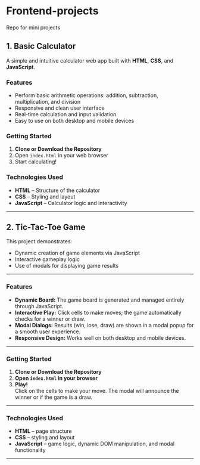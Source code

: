 # Frontend-projects
Repo for mini projects

## 1. Basic Calculator
A simple and intuitive calculator web app built with **HTML**, **CSS**, and **JavaScript**.

### Features

- Perform basic arithmetic operations: addition, subtraction, multiplication, and division
- Responsive and clean user interface
- Real-time calculation and input validation
- Easy to use on both desktop and mobile devices

### Getting Started

1. **Clone or Download the Repository**
2. Open `index.html` in your web browser
3. Start calculating!

### Technologies Used

- **HTML** – Structure of the calculator
- **CSS** – Styling and layout
- **JavaScript** – Calculator logic and interactivity

---

## 2. Tic-Tac-Toe Game
This project demonstrates:
- Dynamic creation of game elements via JavaScript
- Interactive gameplay logic
- Use of modals for displaying game results

---

### Features

- **Dynamic Board:** The game board is generated and managed entirely through JavaScript.
- **Interactive Play:** Click cells to make moves; the game automatically checks for a winner or draw.
- **Modal Dialogs:** Results (win, lose, draw) are shown in a modal popup for a smooth user experience.
- **Responsive Design:** Works well on both desktop and mobile devices.

---

### Getting Started

1. **Clone or Download the Repository**
2. **Open `index.html` in your browser**
3. **Play!**  
   Click on the cells to make your move. The modal will announce the winner or if the game is a draw.

---

### Technologies Used

- **HTML** – page structure
- **CSS** – styling and layout
- **JavaScript** – game logic, dynamic DOM manipulation, and modal functionality

---